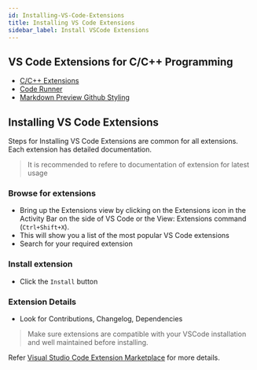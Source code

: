 ```yaml
---
id: Installing-VS-Code-Extensions
title: Installing VS Code Extensions
sidebar_label: Install VSCode Extensions
---
```


## VS Code Extensions for C/C++ Programming
- [C/C++ Extensions](https://marketplace.visualstudio.com/items?itemName=ms-vscode.cpptools)
- [Code Runner](https://marketplace.visualstudio.com/items?itemName=formulahendry.code-runner)
- [Markdown Preview Github Styling](https://marketplace.visualstudio.com/items?itemName=bierner.markdown-preview-github-styles)

## Installing VS Code Extensions

Steps for Installing VS Code Extensions are common for all extensions. Each extension has detailed documentation.

> It is recommended to refere to documentation of extension for latest usage

### Browse for extensions 
  - Bring up the Extensions view by clicking on the Extensions icon in the Activity Bar on the side of VS Code or the View: Extensions command (`Ctrl+Shift+X`).
  - This will show you a list of the most popular VS Code extensions
  - Search for your required extension

### Install extension
- Click the `Install` button

### Extension Details
- Look for Contributions, Changelog, Dependencies

> Make sure extensions are compatible with your VSCode installation and well maintained before installing.

Refer [Visual Studio Code Extension Marketplace](https://code.visualstudio.com/docs/editor/extension-gallery) for more details.
